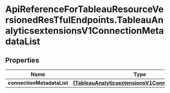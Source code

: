 # ApiReferenceForTableauResourceVersionedResTfulEndpoints.TableauAnalyticsextensionsV1ConnectionMetadataList

## Properties

Name | Type | Description | Notes
------------ | ------------- | ------------- | -------------
**connectionMetadataList** | [**[TableauAnalyticsextensionsV1ConnectionMetadata]**](TableauAnalyticsextensionsV1ConnectionMetadata.md) |  | [optional] 


